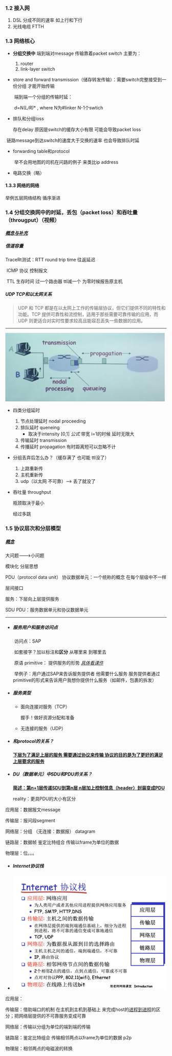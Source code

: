 ### 1.2 接入网

1. DSL 分成不同的速率 如上行和下行
2. 光线电缆 FTTH 



### 1.3 网络核心

- **分组交换中** 端到端对message 传输靠着packet switch 主要为：
  
  1. router
  2. link-layer switch
  
- store and forward transmission（储存转发传输）：需要switch完整接受到一份分组 才能开始传输

  ​    端到端一个分组的传输时延：

  ​                             **d=N*(L/R)** ,   where N为#linker N-1个swtich

  

- 排队和分组loss

   存在delay 原因是switch的缓存大小有限 可能会导致packet loss

​    	链路message到达switch的速度大于交换的速率 也会导致排队时延

- forwarding table和protocol

  ​	举不会用地图的司机在问路的例子 来类比ip address



- 电路交换（略）



#### 1.3.3 网络的网络

举例五层网络结构 循序渐进



### 1.4 分组交换网中的时延，丢包（packet loss）和吞吐量（througput）（视频）

#### ***<u>概念与补充</u>***

##### 信道容量

TraceRt测试：RTT round trip time 往返延迟

​		ICMP 协议 控制报文

​		TTL 生存时间 过一个路由器 ttl减一个 为零时候报告原主机

##### UDP TCP和以太网关系

> UDP 和 TCP 都是在以太网上工作的传输层协议，但它们提供不同的特性和功能。TCP 提供可靠性和流控制，适用于那些需要可靠传输的应用，而 UDP 则更适合对实时性要求较高且能容忍丢失一些数据的应用。

----

![outlook](./outlook.png)

- 四类分组延时
  1. 节点处理延时 nodal proceeding
  2. 排队延时 queneing
     - 取决于intensity   [0,1]  *公式* 带宽 i=1的时候 延时无限大
  3. 传输延时 transmission
  4. 传播延时 propagation 有时距离短可以忽略不计

- 分组丢弃后怎么办？（缓存满了 也可能 ttl没了）
  1. 上路重新传
  2. 主机重新传
  3. udp（以太网 不可靠）--> 丢了就没了

- 吞吐量 throughput

  瓶颈取决于最小

  

  经过多跳

  

### 1.5 协议层次和分层模型

##### <u>*概念*</u>

大问题--->小问题

模块化 分层思想

PDU（protocol data unit） 协议数据单元：一个统称的概念 在每个层级中不一样

层间接口

服务：下层向上层提供服务

SDU PDU：服务数据单元和协议数据单元 

---

- ##### 服务用户和服务访问点

  ​	访问点：SAP

  ​	如套接字？加以标注和**区分** 从哪里来 到哪里去

  ​	原语 primitive： 提供服务的形势 *<u>具体看课件</u>*

  ​	举例子：用户通过SAP来告诉服务提供者 他需要什么服务 服务提供者通过primitive的形式来告诉用户我想你提供什么服务（如邮件，包裹的拆发）

- ##### 服务类型

  - 面向连接对服务（TCP）

    握手！做好资源分配和准备

    

  - 无连接的服务（UDP）

- ##### 和protocol的关系？

   <u>**下层为了满足上层的服务 需要通过协议来传输 协议的目的是为了更好的满足上层要求的服务**</u>

- ##### DU（数据单元）中SDU和PDU的关系？

   **<u>简述：第n+1层传递SDU到第n层 n层加上控制信息（header）封装变成PDU</u>**

   reality：更具PDU的大小有区分

应用层：数据报文message

传输层：报问段segment

网络层：分组 （无连接：数据报） datagram

链路层：数据帧 鉴定比特组合 传输以frame为单位的数据

物理层：位。。。

+ ##### Internet协议栈

+ <img src="./internet stack.png" alt="截屏2023-06-12 23.16.52" style="zoom:50%;" />

应用层：

传输层：借助端口的机制 在主机到主机到基础上 来完成host的<u>进程到进程</u>的区分；把网络层提供的不可靠服务变成可靠

网络层：传输以分组为单位的端到端的传输

链路层：鉴定比特组合 传输相邻两点以frame为单位的数据 p2p

物理层：相邻两点的电磁波的转换
